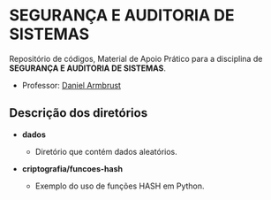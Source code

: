 # SEGURANÇA E AUDITORIA DE SISTEMAS

Repositório de códigos, Material de Apoio Prático para a disciplina de **SEGURANÇA E AUDITORIA DE SISTEMAS**.

- Professor: [Daniel Armbrust](https://www.linkedin.com/in/daniel-armbrust/)

## Descrição dos diretórios

- **dados**
    - Diretório que contém dados aleatórios.

- **criptografia/funcoes-hash**
    - Exemplo do uso de funções HASH em Python.